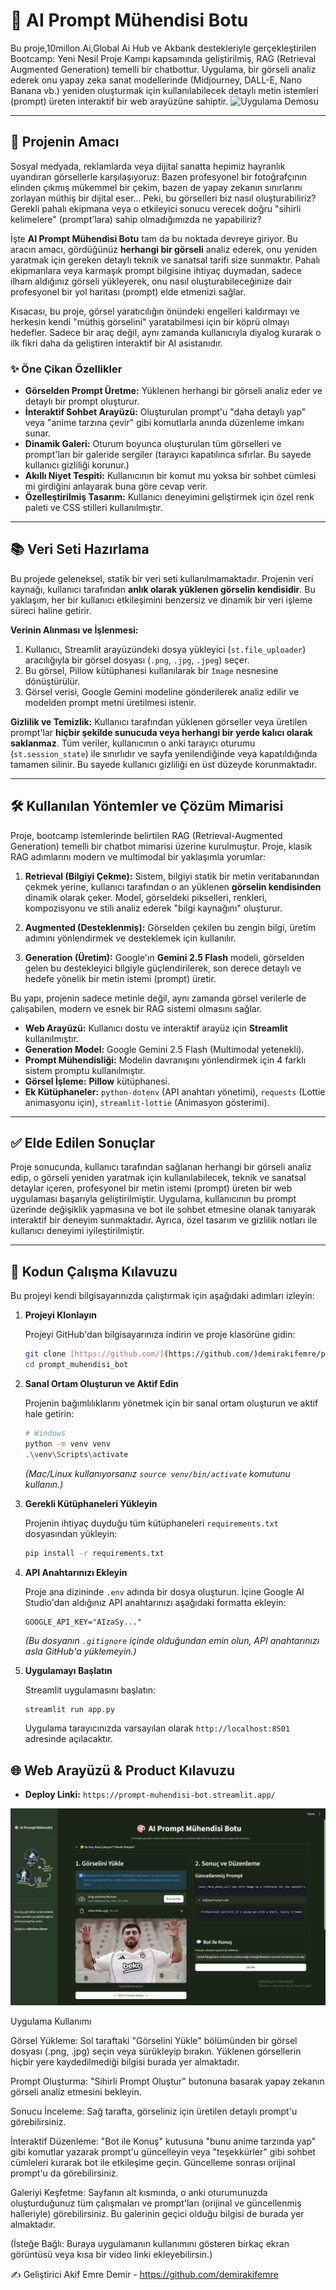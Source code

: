 # 🎨 AI Prompt Mühendisi Botu

Bu proje,10millon.Ai,Global Ai Hub ve Akbank destekleriyle gerçekleştirilen  Bootcamp: Yeni Nesil Proje Kampı kapsamında geliştirilmiş, RAG (Retrieval Augmented Generation) temelli bir chatbottur. Uygulama, bir görseli analiz ederek onu yapay zeka sanat modellerinde (Midjourney, DALL-E, Nano Banana vb.) yeniden oluşturmak için kullanılabilecek detaylı metin istemleri (prompt) üreten interaktif bir web arayüzüne sahiptir.
![Uygulama Demosu](assets/demo.gif)




---

## 🚀 Projenin Amacı

Sosyal medyada, reklamlarda veya dijital sanatta hepimiz hayranlık uyandıran görsellerle karşılaşıyoruz: Bazen profesyonel bir fotoğrafçının elinden çıkmış mükemmel bir çekim, bazen de yapay zekanın sınırlarını zorlayan müthiş bir dijital eser... Peki, bu görselleri biz nasıl oluşturabiliriz? Gerekli pahalı ekipmana veya o etkileyici sonucu verecek doğru "sihirli kelimelere" (prompt'lara) sahip olmadığımızda ne yapabiliriz?

İşte **AI Prompt Mühendisi Botu** tam da bu noktada devreye giriyor. Bu aracın amacı, gördüğünüz **herhangi bir görseli** analiz ederek, onu yeniden yaratmak için gereken detaylı teknik ve sanatsal tarifi size sunmaktır. Pahalı ekipmanlara veya karmaşık prompt bilgisine ihtiyaç duymadan, sadece ilham aldığınız görseli yükleyerek, onu nasıl oluşturabileceğinize dair profesyonel bir yol haritası (prompt) elde etmenizi sağlar.

Kısacası, bu proje, görsel yaratıcılığın önündeki engelleri kaldırmayı ve herkesin kendi "müthiş görselini" yaratabilmesi için bir köprü olmayı hedefler. Sadece bir araç değil, aynı zamanda kullanıcıyla diyalog kurarak o ilk fikri daha da geliştiren interaktif bir AI asistanıdır.

### ✨ Öne Çikan Özellikler

* **Görselden Prompt Üretme:** Yüklenen herhangi bir görseli analiz eder ve detaylı bir prompt oluşturur.
* **İnteraktif Sohbet Arayüzü:** Oluşturulan prompt'u "daha detaylı yap" veya "anime tarzına çevir" gibi komutlarla anında düzenleme imkanı sunar.
* **Dinamik Galeri:** Oturum boyunca oluşturulan tüm görselleri ve prompt'ları bir galeride sergiler (tarayıcı kapatılınca sıfırlar. Bu sayede kullanıcı gizliliği korunur.)
* **Akıllı Niyet Tespiti:** Kullanıcının bir komut mu yoksa bir sohbet cümlesi mi girdiğini anlayarak buna göre cevap verir.
* **Özelleştirilmiş Tasarım:** Kullanıcı deneyimini geliştirmek için özel renk paleti ve CSS stilleri kullanılmıştır.

---

## 📚 Veri Seti Hazırlama

Bu projede geleneksel, statik bir veri seti kullanılmamaktadır. Projenin veri kaynağı, kullanıcı tarafından **anlık olarak yüklenen görselin kendisidir**. Bu yaklaşım, her bir kullanıcı etkileşimini benzersiz ve dinamik bir veri işleme süreci haline getirir.

**Verinin Alınması ve İşlenmesi:**

1.  Kullanıcı, Streamlit arayüzündeki dosya yükleyici (`st.file_uploader`) aracılığıyla bir görsel dosyası (`.png`, `.jpg`, `.jpeg`) seçer.
2.  Bu görsel, Pillow kütüphanesi kullanılarak bir `Image` nesnesine dönüştürülür.
3.  Görsel verisi, Google Gemini modeline gönderilerek analiz edilir ve modelden prompt metni üretilmesi istenir.

**Gizlilik ve Temizlik:**
Kullanıcı tarafından yüklenen görseller veya üretilen prompt'lar **hiçbir şekilde sunucuda veya herhangi bir yerde kalıcı olarak saklanmaz**. Tüm veriler, kullanıcının o anki tarayıcı oturumu (`st.session_state`) ile sınırlıdır ve sayfa yenilendiğinde veya kapatıldığında tamamen silinir. Bu sayede kullanıcı gizliliği en üst düzeyde korunmaktadır.

---

## 🛠️ Kullanılan Yöntemler ve Çözüm Mimarisi 

Proje, bootcamp istemlerinde belirtilen RAG (Retrieval-Augmented Generation) temelli bir chatbot mimarisi üzerine kurulmuştur. Proje, klasik RAG adımlarını modern ve multimodal bir yaklaşımla yorumlar:

1.  **Retrieval (Bilgiyi Çekme):** Sistem, bilgiyi statik bir metin veritabanından çekmek yerine, kullanıcı tarafından o an yüklenen **görselin kendisinden** dinamik olarak çeker. Model, görseldeki pikselleri, renkleri, kompozisyonu ve stili analiz ederek "bilgi kaynağını" oluşturur.

2.  **Augmented (Desteklenmiş):** Görselden çekilen bu zengin bilgi, üretim adımını yönlendirmek ve desteklemek için kullanılır.

3.  **Generation (Üretim):** Google'ın **Gemini 2.5 Flash** modeli, görselden gelen bu destekleyici bilgiyle güçlendirilerek, son derece detaylı ve hedefe yönelik bir metin istemi (prompt) üretir.

Bu yapı, projenin sadece metinle değil, aynı zamanda görsel verilerle de çalışabilen, modern ve esnek bir RAG sistemi olmasını sağlar.

* **Web Arayüzü:** Kullanıcı dostu ve interaktif arayüz için **Streamlit** kullanılmıştır.
* **Generation Model:** Google Gemini 2.5 Flash (Multimodal yetenekli).
* **Prompt Mühendisliği:** Modelin davranışını yönlendirmek için 4 farklı sistem promptu kullanılmıştır.
* **Görsel İşleme:** **Pillow** kütüphanesi.
* **Ek Kütüphaneler:** `python-dotenv` (API anahtarı yönetimi), `requests` (Lottie animasyonu için), `streamlit-lottie` (Animasyon gösterimi).

---

## ✅ Elde Edilen Sonuçlar

Proje sonucunda, kullanıcı tarafından sağlanan herhangi bir görseli analiz edip, o görseli yeniden yaratmak için kullanılabilecek, teknik ve sanatsal detaylar içeren, profesyonel bir metin istemi (prompt) üreten bir web uygulaması başarıyla geliştirilmiştir. Uygulama, kullanıcının bu prompt üzerinde değişiklik yapmasına ve bot ile sohbet etmesine olanak tanıyarak interaktif bir deneyim sunmaktadır. Ayrıca, özel tasarım ve gizlilik notları ile kullanıcı deneyimi iyileştirilmiştir.

---

## 🔧 Kodun Çalışma Kılavuzu

Bu projeyi kendi bilgisayarınızda çalıştırmak için aşağıdaki adımları izleyin:

1.  **Projeyi Klonlayın**

    Projeyi GitHub'dan bilgisayarınıza indirin ve proje klasörüne gidin:
    ```bash
    git clone [https://github.com/](https://github.com/)demirakifemre/prompt_muhendisi_bot.git
    cd prompt_muhendisi_bot
    ```

2.  **Sanal Ortam Oluşturun ve Aktif Edin**

    Projenin bağımlılıklarını yönetmek için bir sanal ortam oluşturun ve aktif hale getirin:
    ```bash
    # Windows
    python -m venv venv
    .\venv\Scripts\activate
    ```
    *(Mac/Linux kullanıyorsanız `source venv/bin/activate` komutunu kullanın.)*

3.  **Gerekli Kütüphaneleri Yükleyin**

    Projenin ihtiyaç duyduğu tüm kütüphaneleri `requirements.txt` dosyasından yükleyin:
    ```bash
    pip install -r requirements.txt
    ```

4.  **API Anahtarınızı Ekleyin**

    Proje ana dizininde `.env` adında bir dosya oluşturun. İçine Google AI Studio'dan aldığınız API anahtarınızı aşağıdaki formatta ekleyin:
    ```
    GOOGLE_API_KEY="AIzaSy..."
    ```
    *(Bu dosyanın `.gitignore` içinde olduğundan emin olun, API anahtarınızı asla GitHub'a yüklemeyin.)*

5.  **Uygulamayı Başlatın**

    Streamlit uygulamasını başlatın:
    ```bash
    streamlit run app.py
    ```
    Uygulama tarayıcınızda varsayılan olarak `http://localhost:8501` adresinde açılacaktır.

## 🌐 Web Arayüzü & Product Kılavuzu

* **Deploy Linki:** `https://prompt-muhendisi-bot.streamlit.app/`

![Uygulama Ekran Görüntüsü](assets/screenshot.png)

Uygulama Kullanımı 

Görsel Yükleme: Sol taraftaki "Görselini Yükle" bölümünden bir görsel dosyası (.png, .jpg) seçin veya sürükleyip bırakın. Yüklenen görsellerin hiçbir yere kaydedilmediği bilgisi burada yer almaktadır.

Prompt Oluşturma: "Sihirli Prompt Oluştur" butonuna basarak yapay zekanın görseli analiz etmesini bekleyin.

Sonucu İnceleme: Sağ tarafta, görseliniz için üretilen detaylı prompt'u görebilirsiniz.

İnteraktif Düzenleme: "Bot ile Konuş" kutusuna "bunu anime tarzında yap" gibi komutlar yazarak prompt'u güncelleyin veya "teşekkürler" gibi sohbet cümleleri kurarak bot ile etkileşime geçin. Güncelleme sonrası orijinal prompt'u da görebilirsiniz.

Galeriyi Keşfetme: Sayfanın alt kısmında, o anki oturumunuzda oluşturduğunuz tüm çalışmaları ve prompt'ları (orijinal ve güncellenmiş halleriyle) görebilirsiniz. Bu galerinin geçici olduğu bilgisi de burada yer almaktadır.


(İsteğe Bağlı: Buraya uygulamanın kullanımını gösteren birkaç ekran görüntüsü veya kısa bir video linki ekleyebilirsin.) 

✍️ Geliştirici
Akif Emre Demir - https://github.com/demirakifemre